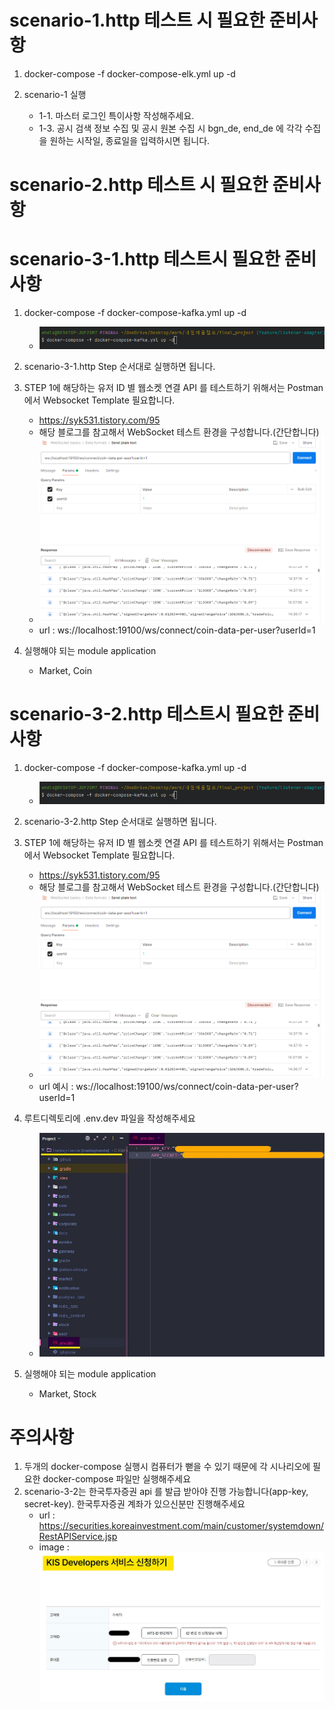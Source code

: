 
# scenario-1.http 테스트 시 필요한 준비사항

1. docker-compose -f docker-compose-elk.yml up -d

2. scenario-1 실행 
   - 1-1. 마스터 로그인 특이사항 작성해주세요.
   - 1-3. 공시 검색 정보 수집 및 공시 원본 수집 시 bgn_de, end_de 에 각각 수집을 원하는 시작일, 종료일을 입력하시면 됩니다.

# scenario-2.http 테스트 시 필요한 준비사항

# scenario-3-1.http 테스트시 필요한 준비사항 

1. docker-compose -f docker-compose-kafka.yml up -d 
   - ![img.png](images/img.png)

2. scenario-3-1.http Step 순서대로 실행하면 됩니다.

3. STEP 1에 해당하는 유저 ID 별 웹소켓 연결 API 를 테스트하기 위해서는 Postman 에서 Websocket Template 필요합니다. 
   - https://syk531.tistory.com/95
   - 해당 블로그를 참고해서 WebSocket 테스트 환경을 구성합니다.(간단합니다)
   - ![img.png](images/img-websocket.png)
   - url : ws://localhost:19100/ws/connect/coin-data-per-user?userId=1
   
4. 실행해야 되는 module application
   - Market, Coin


# scenario-3-2.http 테스트시 필요한 준비사항

1. docker-compose -f docker-compose-kafka.yml up -d
    - ![img.png](images/img.png)

2. scenario-3-2.http Step 순서대로 실행하면 됩니다.

3. STEP 1에 해당하는 유저 ID 별 웹소켓 연결 API 를 테스트하기 위해서는 Postman 에서 Websocket Template 필요합니다.
    - https://syk531.tistory.com/95
    - 해당 블로그를 참고해서 WebSocket 테스트 환경을 구성합니다.(간단합니다)
    - ![img.png](images/img-websocket.png)
    - url 예시 : ws://localhost:19100/ws/connect/coin-data-per-user?userId=1

4. 루트디렉토리에 .env.dev 파일을 작성해주세요
   - ![img.png](images/img-env.png)

5. 실행해야 되는 module application
   - Market, Stock

# 주의사항
1. 두개의 docker-compose 실행시 컴퓨터가 뻗을 수 있기 때문에 각 시나리오에 필요한 docker-compose 파일만 실행해주세요
2. scenario-3-2는 한국투자증권 api 를 발급 받아야 진행 가능합니다(app-key, secret-key). 한국투자증권 계좌가 있으신분만 진행해주세요
   - url : https://securities.koreainvestment.com/main/customer/systemdown/RestAPIService.jsp
   - image : ![img.png](images/img-한투.png)